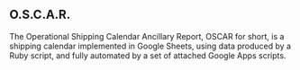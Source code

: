 ## O.S.C.A.R.

The Operational Shipping Calendar Ancillary Report, OSCAR for short, is a shipping calendar implemented in Google Sheets, using data produced by a Ruby script, and fully automated by a set of attached Google Apps scripts.
